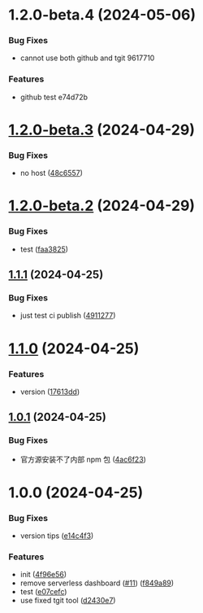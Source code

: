 # 1.2.0-beta.4 (2024-05-06)


### Bug Fixes

* cannot use both github and tgit 9617710


### Features

* github test e74d72b

# [1.2.0-beta.3](darminzhou/serverless-tencent/compare/v1.2.0-beta.2...v1.2.0-beta.3) (2024-04-29)


### Bug Fixes

* no host ([48c6557](darminzhou/serverless-tencent/commit/48c6557bf1036cd2232545b7b4e30cb6b75defa8))

# [1.2.0-beta.2](//darminzhou/serverless-tencent/compare/v1.2.0-beta.1...v1.2.0-beta.2) (2024-04-29)


### Bug Fixes

* test ([faa3825](//darminzhou/serverless-tencent/commit/faa3825c0988da7aa8f3bace307ec8cd25eaa02e))

## [1.1.1](http://git.woa.com/darminzhou/serverless-tencent/compare/v1.1.0...v1.1.1) (2024-04-25)

### Bug Fixes

- just test ci publish ([4911277](http://git.woa.com/darminzhou/serverless-tencent/commit/491127715d5031e0bc07bf50a0601aa82b484611))

# [1.1.0](http://git.woa.com/darminzhou/serverless-tencent/compare/v1.0.1...v1.1.0) (2024-04-25)

### Features

- version ([17613dd](http://git.woa.com/darminzhou/serverless-tencent/commit/17613dd771a86379110a61a9ae20340ebd76262f))

## [1.0.1](http://git.woa.com/darminzhou/serverless-tencent/compare/v1.0.0...v1.0.1) (2024-04-25)

### Bug Fixes

- 官方源安装不了内部 npm 包 ([4ac6f23](http://git.woa.com/darminzhou/serverless-tencent/commit/4ac6f23b4ebd44801c5cc06bdeb80f15388feaa8))

# 1.0.0 (2024-04-25)

### Bug Fixes

- version tips ([e14c4f3](http://git.woa.com/darminzhou/serverless-tencent/commit/e14c4f31b65aa80fc508e0ca943829cfccf7e27d))

### Features

- init ([4f96e56](http://git.woa.com/darminzhou/serverless-tencent/commit/4f96e56dbf80537933aabd0a880d34266a5348de))
- remove serverless dashboard ([#11](http://git.woa.com/darminzhou/serverless-tencent/issues/11)) ([f849a89](http://git.woa.com/darminzhou/serverless-tencent/commit/f849a89bb3a371508ba3065bbc4c2aa42848bbf0))
- test ([e07cefc](http://git.woa.com/darminzhou/serverless-tencent/commit/e07cefcf8a4c339ec73ee4852a81b3e26d41d766))
- use fixed tgit tool ([d2430e7](http://git.woa.com/darminzhou/serverless-tencent/commit/d2430e7aa9a80f0bf07da4583ecc7b08788564bc))
